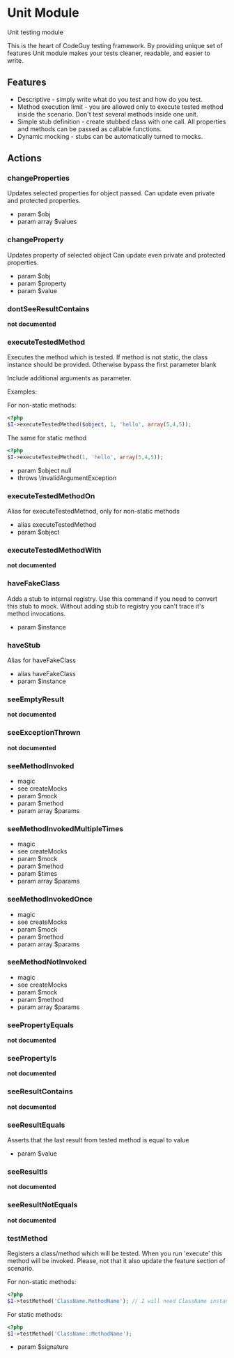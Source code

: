 # Unit Module

Unit testing module

This is the heart of CodeGuy testing framework.
By providing unique set of features Unit module makes your tests cleaner, readable, and easier to write.

## Features
* Descriptive - simply write what do you test and how do you test.
* Method execution limit - you are allowed only to execute tested method inside the scenario. Don't test several methods inside one unit.
* Simple stub definition - create stubbed class with one call. All properties and methods can be passed as callable functions.
* Dynamic mocking - stubs can be automatically turned to mocks.


## Actions


### changeProperties


Updates selected properties for object passed.
Can update even private and protected properties.

 * param $obj
 * param array $values


### changeProperty


Updates property of selected object
Can update even private and protected properties.

 * param $obj
 * param $property
 * param $value


### dontSeeResultContains

__not documented__


### executeTestedMethod


Executes the method which is tested.
If method is not static, the class instance should be provided.
Otherwise bypass the first parameter blank

Include additional arguments as parameter.

Examples:

For non-static methods:

``` php
<?php
$I->executeTestedMethod($object, 1, 'hello', array(5,4,5));
```

The same for static method

``` php
<?php
$I->executeTestedMethod(1, 'hello', array(5,4,5));
```

 * param $object null
 * throws \InvalidArgumentException


### executeTestedMethodOn


Alias for executeTestedMethod, only for non-static methods

 * alias executeTestedMethod
 * param $object


### executeTestedMethodWith

__not documented__


### haveFakeClass


Adds a stub to internal registry.
Use this command if you need to convert this stub to mock.
Without adding stub to registry you can't trace it's method invocations.

 * param $instance


### haveStub


Alias for haveFakeClass

 * alias haveFakeClass
 * param $instance


### seeEmptyResult

__not documented__


### seeExceptionThrown

__not documented__


### seeMethodInvoked




 * magic
 * see createMocks
 * param $mock
 * param $method
 * param array $params


### seeMethodInvokedMultipleTimes



 * magic
 * see createMocks
 * param $mock
 * param $method
 * param $times
 * param array $params


### seeMethodInvokedOnce



 * magic
 * see createMocks
 * param $mock
 * param $method
 * param array $params


### seeMethodNotInvoked



 * magic
 * see createMocks
 * param $mock
 * param $method
 * param array $params


### seePropertyEquals

__not documented__


### seePropertyIs

__not documented__


### seeResultContains

__not documented__


### seeResultEquals


Asserts that the last result from tested method is equal to value

 * param $value


### seeResultIs

__not documented__


### seeResultNotEquals

__not documented__


### testMethod


Registers a class/method which will be tested.
When you run 'execute' this method will be invoked.
Please, not that it also update the feature section of scenario.

For non-static methods:

``` php
<?php
$I->testMethod('ClassName.MethodName'); // I will need ClassName instance for this
```

For static methods:

``` php
<?php
$I->testMethod('ClassName::MethodName');
```

 * param $signature
